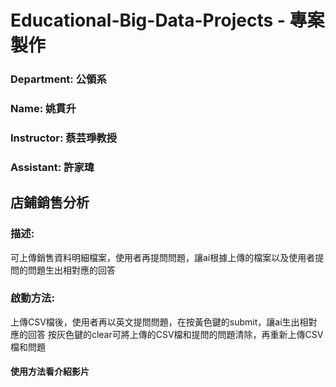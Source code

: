 # Educational-Big-Data-Projects - 專案製作

### Department: 公領系 
### Name: 姚貫升
### Instructor: 蔡芸琤教授
### Assistant: 許家瑋

## 店鋪銷售分析
### 描述: 
可上傳銷售資料明細檔案，使用者再提問問題，讓ai根據上傳的檔案以及使用者提問的問題生出相對應的回答

### 啟動方法: 
上傳CSV檔後，使用者再以英文提問問題，在按黃色鍵的submit，讓ai生出相對應的回答
按灰色鍵的clear可將上傳的CSV檔和提問的問題清除，再重新上傳CSV檔和問題

#### 使用方法看介紹影片
